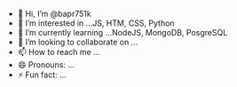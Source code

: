 - 👋 Hi, I’m @bapr751k
- 👀 I’m interested in ...JS, HTM, CSS, Python
- 🌱 I’m currently learning ...NodeJS, MongoDB, PosgreSQL
- 💞️ I’m looking to collaborate on ...
- 📫 How to reach me ...
- 😄 Pronouns: ...
- ⚡ Fun fact: ...

<!---
bapr751k/bapr751k is a ✨ special ✨ repository because its `README.md` (this file) appears on your GitHub profile.
You can click the Preview link to take a look at your changes.
--->
